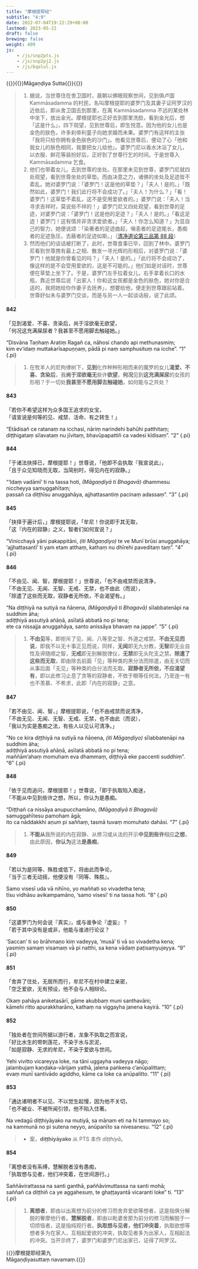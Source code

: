 ```yaml
---
title: "摩根提耶经"
subtitle: "4:9"
date: 2022-07-04T19:22:29+08:00
lastmod: 2023-05-22
draft: false
brewing: false
weight: 409
js:
    - /js/snp2pts.js
    - /js/snp2pj2.js
    - /js/bqolul.js
---
```



{{<subtitle>}}{{<suttalink src="snp4.9">}}Māgaṇḍiya Sutta{{</suttalink>}}{{</subtitle>}}

> 1. 据说，当世尊住在舍卫国时，晨朝以佛眼观察世间，见到俱卢国 Kammāsadamma 的村民，名叫摩根提耶的婆罗门及其妻子证阿罗汉的近依后，即从舍卫国去到那里，在离 Kammāsadamma 不远的某处林中坐下，放出金光。摩根提耶也正好去到那里洗脸，看到金光后，想「这是什么」，四下观望，见到世尊后，即生悦意。因为他的女儿也是金色的肤色，许多刹帝利童子向她求婚而未果。婆罗门有这样的主张「我将只给你拥有金色肤色的沙门」。他看见世尊后，便动了心「他和我女儿的肤色相同，我要把女儿给他」。婆罗门尼以香水沐浴了女儿，以衣服、鲜花等装扮好后，正好到了世尊行乞的时间。于是世尊入 Kammāsadamma 乞食。
> 1. 他们也带着女儿，去到世尊的坐处。在那里未见到世尊，婆罗门尼就四处观望，看到世尊坐处的草垫。而由决意之力，诸佛的坐处及足迹皆不紊乱。她对婆罗门说：「婆罗门！这是他的草垫？」「夫人！是的。」「既然如此，婆罗门！我们此行将不会成功了。」「夫人！为什么？」「看！婆罗门！这草垫不紊乱，这不是受用爱欲者的。」婆罗门说：「夫人！当寻求吉祥时，莫说些不祥的！」婆罗门尼又四处观望，看到世尊的足迹，对婆罗门说：「婆罗门！这是他的足迹？」「夫人！是的。」「看这足迹！婆罗门！这有情并非贪求爱欲者。」「夫人！你怎么知道？」为显自己的智力，她便说颂：「染著者的足迹曲起，嗔恚者的足迹尾长，愚痴者的足迹急压，去蔽者的足迹如斯。」（[清净道论第三品第 88 段](/visuddhimagga/03/#88)）
> 1. 然而他们的谈话被打断了，此时，世尊食事已毕，回到了林中。婆罗门尼看到世尊携有最上之相、散发一寻光辉的形相后，对婆罗门说：「婆罗门！他就是你曾看见的吗？」「夫人！是的。」「此行将不会成功了，像这样的是不会受用爱欲的，这是不可能的。」他们如是对话时，世尊便在草垫上坐下了。于是，婆罗门左手拉着女儿，右手拿着长口的水瓶，靠近世尊后说「出家人！你和这女孩都是金色的肤色，她对你是合适的，我把她给你作妻子去抚养」，想要给他，便走到世尊跟前站着。世尊好似未与婆罗门交谈，而是与另一人一起谈话般，说了此颂。

#### 842

「见到渴爱、不喜、贪染后，尚于淫欲毫无欲望，  
「何况这充满屎尿者？我甚至不愿用脚去触碰她。」

“Disvāna Taṇhaṃ Aratiṃ Ragañ ca, nāhosi chando api methunasmiṃ;  
kim ev’idaṃ muttakarīsapuṇṇaṃ, pādā pi naṃ samphusituṃ na icche”. <q>1</q>
{.pi}

> 1. 在牧羊人的尼拘律树下，**见到**化作种种形相而来的魔罗的女儿**渴爱、不喜、贪染后**，我**尚于淫欲毫无**些许**欲望**，**何况**见到**这充满屎尿**的女孩的形相？于一切处**我甚至不愿用脚去触碰她**，如何能与之共处？

#### 843

「若你不希望这样为众多国王追求的女宝，  
「请宣说是何等的见、戒禁、活命、有之转生！」

“Etādisañ ce ratanaṃ na icchasi, nāriṃ narindehi bahūhi patthitaṃ;  
diṭṭhigataṃ sīlavataṃ nu jīvitaṃ, bhavūpapattiñ ca vadesi kīdisaṃ”. <q>2</q>
{.pi}

#### 844

「于诸法抉择已，摩根提耶！」世尊说，「他即不会执取『我宣说此』，  
「且于众见知晓而无取，当简别时，得见内在的寂静。」

“‘Idaṃ vadāmī’ ti na tassa hoti, <i>(Māgaṇḍiyā ti Bhagavā)</i> dhammesu niccheyya samuggahītaṃ;  
passañ ca diṭṭhīsu anuggahāya, ajjhattasantiṃ pacinaṃ adassaṃ”. <q>3</q>
{.pi}

#### 845

「抉择于遍计后，」摩根提耶说，「牟尼！你说即于其无取，  
「这『内在的寂静』之义，智者们如何宣说？」

“Vinicchayā yāni pakappitāni, <i>(iti Māgaṇḍiyo)</i> te ve Munī brūsi anuggahāya;  
‘ajjhattasantī’ ti yam etam atthaṃ, kathaṃ nu dhīrehi paveditaṃ taṃ”. <q>4</q>
{.pi}

#### 846

「不由见、闻、智，摩根提耶！」世尊说，「也不由戒禁而说清净，  
「不由无见、无闻、无智、无戒、无禁，也不由此（而说），  
「除遣了这些而无取，寂静者无所依，不会渴望有。」

“Na diṭṭhiyā na sutiyā na ñāṇena, <i>(Māgaṇḍiyā ti Bhagavā)</i> sīlabbatenāpi na suddhim āha;  
adiṭṭhiyā assutiyā añāṇā, asīlatā abbatā no pi tena;  
ete ca nissajja anuggahāya, santo anissāya bhavaṃ na jappe”. <q>5</q>
{.pi}

> 1. **不由见**等，即拒斥了见、闻、八等至之智、外道之戒禁。**不由无见而说**，即我不以无十事正见而说，同样，**无闻**即无九分教，**无智**即无业自性及谛随顺之智，**无戒**即无别解脱律仪，**无禁**即无头陀支之禁。**除遣了这些而无取**，即由除去前面「见」等种类的黑分法而除遣，由无关切而从事后面「无见」等种类的白分法而无取。**寂静者无所依，不应渴望有**，即以此修习止息了贪等的寂静者，不依于眼等任何法，乃至连一有也不羡慕、不希求，此即「内在的寂静」之意。

#### 847

「若不由见、闻、智，」摩根提耶说，「也不由戒禁而说清净，  
「不由无见、无闻、无智、无戒、无禁，也不由此（而说），  
「我以为实是愚痴之法，有些人以见认可清净。」

“No ce kira diṭṭhiyā na sutiyā na ñāṇena, <i>(iti Māgaṇḍiyo)</i> sīlabbatenāpi na suddhim āha;  
adiṭṭhiyā assutiyā añāṇā, asīlatā abbatā no pi tena;  
maññām’ahaṃ momuham eva dhammaṃ, diṭṭhiyā eke paccenti suddhiṃ”. <q>6</q>
{.pi}

#### 848

「依于见而追问，摩根提耶！」世尊说，「即于执取陷入痴迷，  
「不能从中见到些许之想，所以，你认为是愚痴。

“Diṭṭhañ ca nissāya anupucchamāno, <i>(Māgaṇḍiyā ti Bhagavā)</i> samuggahītesu pamoham āgā;  
ito ca nāddakkhi aṇum pi saññaṃ, tasmā tuvaṃ momuhato dahāsi. <q>7</q>
{.pi}

> 1. **不能从**我所说的内在寂静、从修习或从法的开示**中见到些许**相应**之想**，由此原因，**你认为**这法**是愚痴**。

#### 849

「若以为是同等、殊胜或低下，将由此而争论，  
「当于三者无动摇，他便没有『同等、殊胜』。

Samo visesī uda vā nihīno, yo maññati so vivadetha tena;  
tīsu vidhāsu avikampamāno, ‘samo visesī’ ti na tassa hoti. <q>8</q>
{.pi}

#### 850

「这婆罗门为何会说『真实』，或与谁争论『虚妄』？  
「若于其中没有是或非，他能与谁进行论议？

‘Saccan’ ti so brāhmaṇo kiṃ vadeyya, ‘musā’ ti vā so vivadetha kena;  
yasmiṃ samaṃ visamaṃ vā pi natthi, sa kena vādaṃ paṭisaṃyujeyya. <q>9</q>
{.pi}

#### 851

「舍弃了住处，无居所而行，牟尼不在村中建立亲密，  
「空乏爱欲，无有预设，他不会与人相辩论。

Okaṃ pahāya aniketasārī, gāme akubbaṃ muni santhavāni;  
kāmehi ritto apurakkharāno, kathaṃ na viggayha janena kayirā. <q>10</q>
{.pi}

#### 852

「独处者在世间所据以游行者，龙象不执取之而宣说，  
「好比水生的带刺莲花，不染于水与淤泥，  
「如是寂静、无求的牟尼，不染于爱欲与世间。

Yehi vivitto vicareyya loke, na tāni uggayha vadeyya nāgo;  
jalambujaṃ kaṇḍaka-vārijaṃ yathā, jalena paṅkena c’anūpalittaṃ;  
evaṃ munī santivādo agiddho, kāme ca loke ca anūpalitto. <q>11</q>
{.pi}

#### 853

「通达诸明者不以见、不以觉生起慢，因为他不关切，  
「也不被业、不被所闻引领，他不陷入住著。

Na vedagū diṭṭhiyāyako na mutiyā, sa mānam eti na hi tammayo so;  
na kammunā no pi sutena neyyo, anūpanīto sa nivesanesu. <q>12</q>
{.pi}

> - 案，**diṭṭhiyāyako** 从 PTS 本作 *diṭṭhiyā*。

#### 854

「离想者没有系缚，慧解脱者没有愚痴，  
「执取想与见者，他们冲突着，在世间游行。」

Saññāvirattassa na santi ganthā, paññāvimuttassa na santi mohā;  
saññañ ca diṭṭhiñ ca ye aggahesuṃ, te ghaṭṭayantā vicaranti loke” ti. <q>13</q>
{.pi}

> 1. **离想者**，即由以出离想为前分的修习而舍弃爱欲等想者，这是指俱分解脱的奢摩他行者。**慧解脱者**，即由以毗婆舍那为前分的修习而解脱于一切烦恼者，这是指纯观行者。**执取想与见者，他们冲突着**，执取欲想等想者多为在家人，互相起爱欲的冲突，执取见者多为出家人，互相起法的冲突。当开示终了，婆罗门和婆罗门尼出家已，证得了阿罗汉。


{{<eof>}}摩根提耶经第九<br>Māgaṇḍiyasuttaṃ navamaṃ.{{</eof>}}